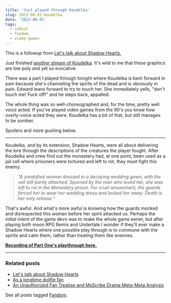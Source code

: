 ```yaml
---
title: 'Just played through Koudelka'
slug: 2023-08-01-Koudelka
date: '2023-08-01'
tags:
  - cohost
  - fandom
  - video-games
---
```


This is a followup from [Let's talk about Shadow Hearts.](/blog/posts/2023-07-03-Lets-talk-about-Shadow-Hearts/)

Just finished [another stream of Koudelka](https://www.twitch.tv/videos/1887218028). It's wild to me that these graphics are low poly and yet so evocative.

There was a part I played through tonight where Koudelka is bent forward in pain because she's channeling the spirits of the dead and is obviously in pain. Edward leans forward to try to touch her. She immediately yells, "don't touch me! Fuck off!" and he steps back, appalled.

The whole thing was so well-choreographed and, for the time, pretty well voice acted. If you've played video games from the 90's you know how overly-voice acted they were. Koudelka has a bit of that, but still manages to be somber.

Spoilers and more gushing below.

---

Koudelka, and by its extension, Shadow Hearts, were all about delivering the lore through the descriptions of the creatures the player fought. After Koudelka and crew find out the monastery had, at one point, been used as a jail cell where prisoners were tortured and left to rot, they must fight this enemy:

> _"A zombified woman dressed in a decaying wedding gown, with the veil still partly attached. Spurned by the man who loved her, she was left to rot in the Monastery prison. For cruel amusement, the guards forced her to wear her wedding dress and locked her away. Death is her only release."_

That's awful. And what's more awful is knowing how the guards mocked and disrespected this woman before her spirit attacked us. Perhaps the initial intent of the game devs was to make the whole game eerier, but after playing both moon RPG Remix and Undertale I wonder if they'll ever make a Shadow Hearts where one possible play through is to commune with the spirits and calm them, rather than treating them like enemies.

[**Recording of Part One's playthrough here.**](https://www.twitch.tv/videos/1887200700)

---

### Related posts

* [Let's talk about Shadow Hearts](/blog/posts/2023-07-03-Lets-talk-about-Shadow-Hearts/)
* [As a longtime dollfie fan](/blog/posts/2023-08-30-As-a-longtime-dollfie-fan/)
* [An Unauthorized Fan Treatise and MsScribe Drama Meta-Meta Analysis](2023-06-18-An-Unauthorized-Fan-Treatise)

See all posts tagged [Fandom](/tags/fandom/).
